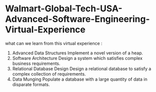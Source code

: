 # Walmart-Global-Tech-USA-Advanced-Software-Engineering-Virtual-Experience
what can we learn from this virtual experience :
1) Advanced Data Structures Implement a novel version of a heap.
2) Software Architecture Design a system which satisfies complex business requirements.
3) Relational Database Design Design a relational database to satisfy a complex collection of requirements. 
4) Data Munging Populate a database with a large quantity of data in disparate formats.
